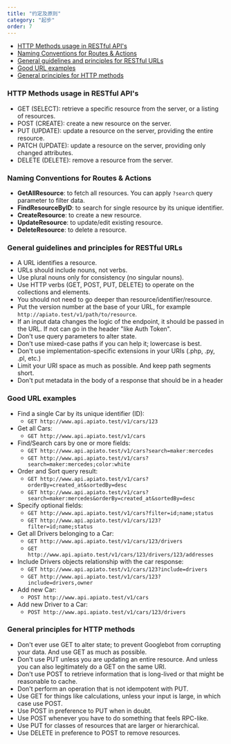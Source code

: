 ```yaml
---
title: "约定及原则"
category: "起步"
order: 7
---
```


* [HTTP Methods usage in RESTful API's](#HTTP-Methods)
* [Naming Conventions for Routes & Actions](#Naming-Conventions)
* [General guidelines and principles for RESTful URLs](#General-guidelines)
* [Good URL examples](#Good-examples)
* [General principles for HTTP methods](#General-principles)

<a name="HTTP-Methods"></a>
### HTTP Methods usage in RESTful API's
- GET (SELECT): retrieve a specific resource from the server, or a listing of resources.
- POST (CREATE): create a new resource on the server.
- PUT (UPDATE): update a resource on the server, providing the entire resource.
- PATCH (UPDATE): update a resource on the server, providing only changed attributes.
- DELETE (DELETE): remove a resource from the server.

<a name="Naming-Conventions"></a>
### Naming Conventions for Routes & Actions

- **GetAllResource**: to fetch all resources. You can apply `?search` query parameter to filter data.
- **FindResourceByID**: to search for single resource by its unique identifier.
- **CreateResource**: to create a new resource.
- **UpdateResource**: to update/edit existing resource.
- **DeleteResource**: to delete a resource.

<a name="General-guidelines"></a>
### General guidelines and principles for RESTful URLs

- A URL identifies a resource.
- URLs should include nouns, not verbs.
- Use plural nouns only for consistency (no singular nouns).
- Use HTTP verbs (GET, POST, PUT, DELETE) to operate on the collections and elements.
- You should not need to go deeper than resource/identifier/resource.
- Put the version number at the base of your URL, for example `http://apiato.test/v1/path/to/resource`.
- If an input data changes the logic of the endpoint, it should be passed in the URL. If not can go in the header "like Auth Token".
- Don't use query parameters to alter state.
- Don't use mixed-case paths if you can help it; lowercase is best.
- Don't use implementation-specific extensions in your URIs (.php, .py, .pl, etc.)
- Limit your URI space as much as possible. And keep path segments short.
- Don't put metadata in the body of a response that should be in a header

<a name="Good-examples"></a>
### Good URL examples

- Find a single Car by its unique identifier (ID):
	- `GET http://www.api.apiato.test/v1/cars/123`
- Get all Cars:
	- `GET http://www.api.apiato.test/v1/cars`
- Find/Search cars by one or more fields:
	- `GET http://www.api.apiato.test/v1/cars?search=maker:mercedes`
	- `GET http://www.api.apiato.test/v1/cars?search=maker:mercedes;color:white`
- Order and Sort query result:
	- `GET http://www.api.apiato.test/v1/cars?orderBy=created_at&sortedBy=desc`
	- `GET http://www.api.apiato.test/v1/cars?search=maker:mercedes&orderBy=created_at&sortedBy=desc`
- Specify optional fields:
	- `GET http://www.api.apiato.test/v1/cars?filter=id;name;status`
	- `GET http://www.api.apiato.test/v1/cars/123?filter=id;name;status`
- Get all Drivers belonging to a Car:
	- `GET http://www.api.apiato.test/v1/cars/123/drivers`
	- `GET http://www.api.apiato.test/v1/cars/123/drivers/123/addresses`
- Include Drivers objects relationship with the car response:
	- `GET http://www.api.apiato.test/v1/cars/123?include=drivers`
	- `GET http://www.api.apiato.test/v1/cars/123?include=drivers,owner`
- Add new Car:
	- `POST http://www.api.apiato.test/v1/cars`
- Add new Driver to a Car:
	- `POST http://www.api.apiato.test/v1/cars/123/drivers`

<a name="General-principles"></a>
### General principles for HTTP methods

- Don't ever use GET to alter state; to prevent Googlebot from corrupting your data. And use GET as much as possible.
- Don't use PUT unless you are updating an entire resource. And unless you can also legitimately do a GET on the same URI.
- Don't use POST to retrieve information that is long-lived or that might be reasonable to cache.
- Don't perform an operation that is not idempotent with PUT.
- Use GET for things like calculations, unless your input is large, in which case use POST.
- Use POST in preference to PUT when in doubt.
- Use POST whenever you have to do something that feels RPC-like.
- Use PUT for classes of resources that are larger or hierarchical.
- Use DELETE in preference to POST to remove resources.
